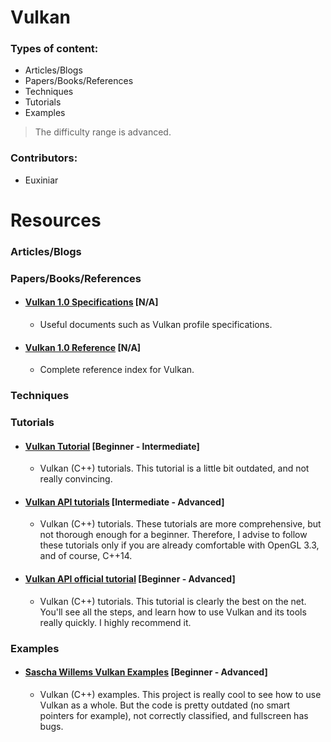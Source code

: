 # Vulkan

### Types of content:
- Articles/Blogs
- Papers/Books/References
- Techniques
- Tutorials
- Examples

> The difficulty range is advanced.

### Contributors:
- Euxiniar

# Resources



### Articles/Blogs





### Papers/Books/References
- #### [Vulkan 1.0 Specifications](https://www.khronos.org/registry/vulkan/) [N/A]
	- Useful documents such as Vulkan profile specifications. 

- #### [Vulkan 1.0 Reference](https://www.khronos.org/registry/vulkan/specs/1.0/apispec.html) [N/A]
	- Complete reference index for Vulkan.
	
### Techniques





### Tutorials
- #### [Vulkan Tutorial](https://vulkan-tutorial.com/) [Beginner - Intermediate]
	- Vulkan (C++) tutorials. This tutorial is a little bit outdated, and not really convincing.
  
- #### [Vulkan API tutorials](https://www.youtube.com/playlist?list=PLUXvZMiAqNbK8jd7s52BIDtCbZnKNGp0P) [Intermediate - Advanced]
	- Vulkan (C++) tutorials. These tutorials are more comprehensive, but not thorough enough for a beginner. 
  Therefore, I advise to follow these tutorials only if you are already comfortable with OpenGL 3.3, and of course, C++14.
 
- #### [Vulkan API official tutorial](https://vulkan.lunarg.com/doc/sdk/1.0.61.1/windows/tutorial/html/index.html) [Beginner - Advanced]
	- Vulkan (C++) tutorials. This tutorial is clearly the best on the net. You'll see all the steps, and learn how to use Vulkan and its tools really quickly. I highly recommend it.

### Examples

- #### [Sascha Willems Vulkan Examples](https://github.com/SaschaWillems/Vulkan) [Beginner - Advanced]
	- Vulkan (C++) examples. This project is really cool to see how to use Vulkan as a whole. But the code is pretty outdated (no smart pointers for example), not correctly classified, and fullscreen has bugs.

